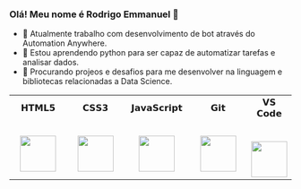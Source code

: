 ### Olá! Meu nome é Rodrigo Emmanuel 👋

<!--
**RodrigoEmmanuel/RodrigoEmmanuel** is a ✨ _special_ ✨ repository because its `README.md` (this file) appears on your GitHub profile.

Here are some ideas to get you started:

- 💬 Ask me about ...
- 📫 How to reach me: ...
- 😄 Pronouns: ...
- ⚡ Fun fact: ...
-->

- 🔭 Atualmente trabalho com desenvolvimento de bot através do Automation Anywhere.
- 🌱 Estou aprendendo python para ser capaz de automatizar tarefas e analisar dados.
- 🤔 Procurando projeos e desafios para me desenvolver na linguagem e bibliotecas relacionadas a Data Science.


<table>
  <tbody>
    <td width="25%" align="center">
      <span>𝗛𝗧𝗠𝗟𝟱</span><br><br><br>
      <img height="64px" src="https://cdn.svgporn.com/logos/html-5.svg">
    </td>
    <td width="25%" align="center">
      <span>𝗖𝗦𝗦𝟯</span><br><br><br>
      <img height="64px" src="https://cdn.svgporn.com/logos/css-3.svg">
    </td>
    <td width="25%" align="center">
      <span>𝗝𝗮𝘃𝗮𝗦𝗰𝗿𝗶𝗽𝘁</span><br><br><br>
      <img height="64px" src="https://cdn.svgporn.com/logos/javascript.svg">
    </td>
    <td width="25%" align="center">
      <span>𝗚𝗶𝘁</span><br><br><br>
      <img height="64px" src="https://cdn.svgporn.com/logos/git-icon.svg">
    </td>
    <td width="25%" align="center">
      <span>𝗩𝗦 𝗖𝗼𝗱𝗲</span><br><br><br>
      <img height="64px" src="https://cdn.svgporn.com/logos/visual-studio-code.svg">
    </td>
  </tbody>
</table>


